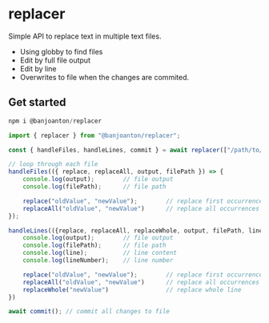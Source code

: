# replacer

Simple API to replace text in multiple text files.

* Using globby to find files
* Edit by full file output
* Edit by line
* Overwrites to file when the changes are commited.

## Get started

```ts
npm i @banjoanton/replacer
```

```ts
import { replacer } from "@banjoanton/replacer";

const { handleFiles, handleLines, commit } = await replacer(["/path/to/file", "/path/to/another/file"]);

// loop through each file
handleFiles(({ replace, replaceAll, output, filePath }) => {
    console.log(output);        // file output
    console.log(filePath);      // file path

    replace("oldValue", "newValue");        // replace first occurrence
    replaceAll("oldValue", "newValue")      // replace all occurrences 
});

handleLines(({replace, replaceAll, replaceWhole, output, filePath, line, lineNumber}) => {
    console.log(output);        // file output
    console.log(filePath);      // file path
    console.log(line);          // line content
    console.log(lineNumber);    // line number

    replace("oldValue", "newValue");        // replace first occurrence
    replaceAll("oldValue", "newValue")      // replace all occurrences  
    replaceWhole("newValue")                // replace whole line  
})

await commit(); // commit all changes to file
```